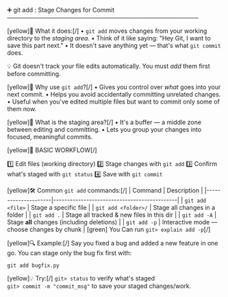 
➕ git add : Stage Changes for Commit
─────────────────────────────────────────────

[yellow]🧠 What it does:[/]
• `git add` moves changes from your working directory to the *staging area*.
• Think of it like saying: "Hey Git, I want to save this part next."
• It doesn't save anything yet — that's what `git commit` does.

💡 Git doesn't track your file edits automatically.
You must *add* them first before committing.

[yellow]📘 Why use `git add`?[/]
• Gives you control over *what* goes into your next commit.
• Helps you avoid accidentally committing unrelated changes.
• Useful when you've edited multiple files but want to commit only some of them now.

[yellow]🧠 What is the staging area?[/]
• It's a buffer — a middle zone between editing and committing.
• Lets you group your changes into focused, meaningful commits.


[yellow]📘 BASIC WORKFLOW[/]

   1️⃣  Edit files (working directory)
   2️⃣  Stage changes with `git add`
   3️⃣  Confirm what's staged with `git status`
   4️⃣  Save with `git commit`


[yellow]🛠️  Common `git add` commands:[/]
| Command             | Description                                 |
|---------------------|---------------------------------------------|
| `git add <file>`    | Stage a specific file                       |
| `git add <folder>/` | Stage all changes in a folder               |
| `git add .`         | Stage all tracked & new files in this dir   |
| `git add -A`        | Stage **all** changes (including deletions) |
| `git add -p`        | Interactive mode — choose changes by chunk  |   [green] You Can run `git> explain add -p`[/]


[yellow]🔍 Example:[/]
Say you fixed a bug and added a new feature in one go.
You can stage only the bug fix first with:
    
    git add bugfix.py

[yellow]💡 Try:[/] `git> status` to verify what's staged  
        `git> commit -m "commit_msg"` to save your staged changes/work.